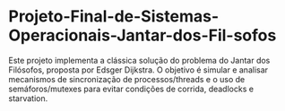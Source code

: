 # Projeto-Final-de-Sistemas-Operacionais-Jantar-dos-Fil-sofos
Este projeto implementa a clássica solução do problema do Jantar dos Filósofos, proposta por Edsger Dijkstra. O objetivo é simular e analisar mecanismos de sincronização de processos/threads e o uso de semáforos/mutexes para evitar condições de corrida, deadlocks e starvation.
